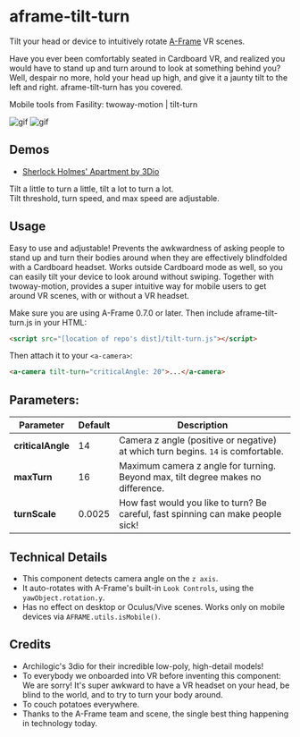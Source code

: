 # aframe-tilt-turn

Tilt your head or device to intuitively rotate [A-Frame](http://aframe.io) VR scenes. 

Have you ever been comfortably seated in Cardboard VR, and realized you would have to stand up and turn around to look at something behind you? Well, despair no more, hold your head up high, and give it a jaunty tilt to the left and right. aframe-tilt-turn has you covered.  

Mobile tools from Fasility: twoway-motion | tilt-turn

![gif](https://fasility.com/components/tilt-turn/demos/sherlock-holmes.gif)
![gif](https://fasility.com/components/twoway-motion/demos/fancy-house.gif)

## Demos

- [Sherlock Holmes' Apartment by 3Dio](https://fasility.com/components/tilt-turn/demos/sherlock-holmes.html)

Tilt a little to turn a little, tilt a lot to turn a lot.   
Tilt threshold, turn speed, and max speed are adjustable.  

## Usage 

Easy to use and adjustable! Prevents the awkwardness of asking people to stand up and turn their bodies around when they are effectively blindfolded with a Cardboard headset. Works outside Cardboard mode as well, so you can easily tilt your device to look around without swiping. Together with twoway-motion, provides a super intuitive way for mobile users to get around VR scenes, with or without a VR headset.  

Make sure you are using A-Frame 0.7.0 or later. Then include aframe-tilt-turn.js in your HTML:
```html
<script src="[location of repo's dist]/tilt-turn.js"></script>
```

Then attach it to your `<a-camera>`: 
```html
<a-camera tilt-turn="criticalAngle: 20">...</a-camera>
```


## Parameters:

**Parameter** | **Default** | **Description**
------------ | ------------- | --------------
**criticalAngle** | 14 | Camera z angle (positive or negative) at which turn begins. `14` is comfortable. 
**maxTurn** | 16 | Maximum camera z angle for turning. Beyond max, tilt degree makes no difference.  
**turnScale** | 0.0025 | How fast would you like to turn? Be careful, fast spinning can make people sick! 


## Technical Details

- This component detects camera angle on the `z axis`. 
- It auto-rotates with A-Frame's built-in `Look Controls`, using the `yawObject.rotation.y`.
- Has no effect on desktop or Oculus/Vive scenes. Works only on mobile devices via `AFRAME.utils.isMobile()`. 

## Credits
- Archilogic's 3dio for their incredible low-poly, high-detail models!  
- To everybody we onboarded into VR before inventing this component: We are sorry! It's super awkward to have a VR headset on your head, be blind to the world, and to try to turn your body around. 
- To couch potatoes everywhere.  
- Thanks to the A-Frame team and scene, the single best thing happening in technology today. 
